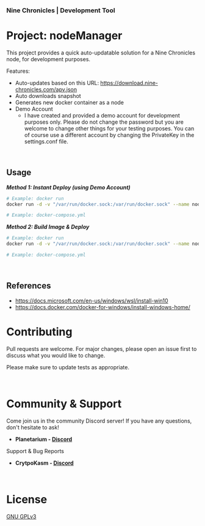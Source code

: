 ### Nine Chronicles | Development Tool
# Project: nodeManager

This project provides a quick auto-updatable solution for a Nine Chronicles node, for development purposes.

Features:
- Auto-updates based on this URL: https://download.nine-chronicles.com/apv.json
- Auto downloads snapshot
- Generates new docker container as a node
- Demo Account
    - I have created and provided a demo account for development purposes only. Please do not change the password but you are welcome to change other things for your testing purposes. 
    You can of course use a different account by changing the PrivateKey in the settings.conf file.

<br>

## Usage
***Method 1: Instant Deploy (using Demo Account)***

```bash
# Example: docker run 
docker run -d -v "/var/run/docker.sock:/var/run/docker.sock" --name nodeManager cryptokasm/nodemanager:latest

# Example: docker-compose.yml

```
***Method 2: Build Image & Deploy***

```bash
# Example: docker run 
docker run -d -v "/var/run/docker.sock:/var/run/docker.sock" --name nodeManager cryptokasm/nodemanager:latest

# Example: docker-compose.yml

```

<br>

## References
- https://docs.microsoft.com/en-us/windows/wsl/install-win10
- https://docs.docker.com/docker-for-windows/install-windows-home/

# Contributing
Pull requests are welcome. For major changes, please open an issue first to discuss what you would like to change.

Please make sure to update tests as appropriate.

<br>

# Community & Support
Come join us in the community Discord server! If you have any questions, don't hesitate to ask!<br/>
- **Planetarium - [Discord](https://discord.gg/k6z2GS4yh2)**

Support & Bug Reports<br/>
- **CrytpoKasm - [Discord](https://discord.gg/k6z2GS4yh2)**

<br>

# License
[GNU GPLv3](https://choosealicense.com/licenses/gpl-3.0/)
